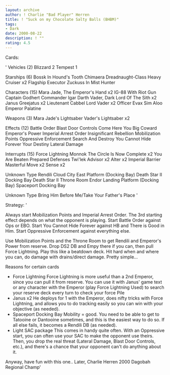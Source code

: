 ```yaml
---
layout: archive
author: ! Charlie "Bad Player" Herren
title: ! "Suck on my Chocolate Salty Balls (BHBM)"
tags:
- Dark
date: 2000-08-22
description: ! ""
rating: 4.5
---
```

Cards: 

'
Vehicles (2)
Blizzard 2
Tempest 1

Starships (6)
Bossk In Hound's Tooth
Chimaera
Dreadnaught-Class Heavy Cruiser  x2
Flagship Executor
Zuckuss In Mist Hunter

Characters (15)
Mara Jade, The Emperor's Hand	x2
IG-88 With Riot Gun
Captain Godhert
Commander Igar
Darth Vader, Dark Lord Of The Sith  x2
Janus Greejatus  x2
Lieutenant Cabbel
Lord Vader  x2
Officer Evax
Sim Aloo
Emperor Palatine

Weapons (3)
Mara Jade's Lightsaber
Vader's Lightsaber  x2

Effects (12)
Battle Order
Blast Door Controls
Come Here You Big Coward
Emperor's Power
Imperial Arrest Order
Insignificant Rebellion
Mobilization Points
Oppressive Enforcement
Search And Destroy
You Cannot Hide Forever
Your Destiny
Lateral Damage

Interrupts (15)
Force Lightning
Monnok
The Circle Is Now Complete  x2
You Are Beaten
Prepared Defenses
Twi'lek Advisor  x2
Alter  x2
Imperial Barrier
Masterful Move	x2
Sense  x2

Unknown Type
Rendili
Cloud City East Platform (Docking Bay)
Death Star II Docking Bay
Death Star II Throne Room
Endor Landing Platform (Docking Bay)
Spaceport Docking Bay

Unknown Type
Bring Him Before Me/Take Your Father's Place
'

Strategy: '

Always start Mobilization Points and Imperial Arrest Order. The 3rd starting effect depends on what the opponent is playing.
Start Battle Order against Ops or EBO.
Start You Cannot Hide Forever against HB and There is Good in Him.
Start Oppressive Enforcement against everything else.


Use Mobilization Points and the Throne Room to get Rendili and Emperor's Power from reserve. Drop DS2 DB and Empy there if you can, then pull Force Lightning. Play this like a beatdown deck. Hit hard when and where you can, do damage with drains/direct damage. Pretty simple...

Reasons for certain cards
- Force Lightning
Force Lightning is more useful than a 2nd Emperor, since you can pull it from reserve. You can use it with Janus' game text or any character with the Emperor (play Force Lightning Used) to search your reserve deck every turn to check your force Pile
- Janus x2
He deploys for 1 with the Emperor, does nifty tricks with Force Lightning, and allows you to do tracking easily so you can win with your objective (as needed).
- Spaceport Docking Bay
Mobility = good. You need to be able to get to Tatooine or Dantooine sometimes, and this is the easiest way to do so. If all else fails, it becomes a Rendili DB (as needed).
- Light SAC package
This comes in handy quite often. With an Oppressive start, you can often use your SAC to make the opponent use theirs. Then, you drop the real threat (Lateral Damage, Blast Door Controls, etc.), and there's a chance that your opponent can't do anything about it.

Anyway, have fun with this one..
Later,
Charlie Herren
2000 Dagobah Regional Champ'